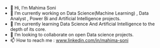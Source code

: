 - 👋 Hi, I’m Mahima Soni
- 👀 I’m currently working on Data Science(Machine Learning) , Data Analyst , Power Bi and Artificial Intelligence projects.
- 🌱 I’m currently learning Data Science And Artificial Intelligence to the depth of its core.
- 💞️ I’m looking to collaborate on open Data science projects.
- 📫 How to reach me : www.linkedin.com/in/mahima-soni

<!---
Mahima1729/Mahima1729 is a ✨ special ✨ repository because its `README.md` (this file) appears on your GitHub profile.
You can click the Preview link to take a look at your changes.
--->
